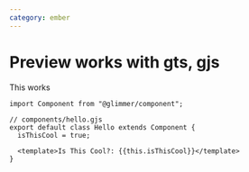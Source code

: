 ```yaml
---
category: ember
---
```


# Preview works with gts, gjs

This works

```gts preview
import Component from "@glimmer/component";

// components/hello.gjs
export default class Hello extends Component {
  isThisCool = true;

  <template>Is This Cool?: {{this.isThisCool}}</template>
}
```
